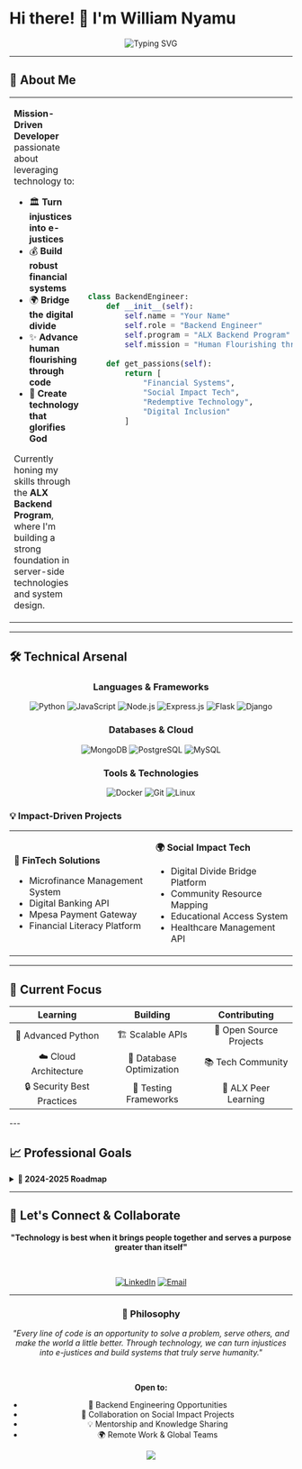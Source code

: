 # Hi there! 👋 I'm William Nyamu

<div align="center">
  <img src="https://readme-typing-svg.herokuapp.com?font=Fira+Code&pause=1000&color=2E8B57&center=true&vCenter=true&width=435&lines=Backend+Engineer+%7C+ALX+Student;Turning+Injustices+into+E-Justices;Building+for+Human+Flourishing;Passionate+about+Redemptive+Tech" alt="Typing SVG" />
</div>

---

## 🌟 About Me

<table>
<tr>
<td width="50%">

**Mission-Driven Developer** passionate about leveraging technology to:
- 🏛️ **Turn injustices into e-justices**
- 💰 **Build robust financial systems**
- 🌍 **Bridge the digital divide**
- ✨ **Advance human flourishing through code**
- 🙏 **Create technology that glorifies God**

Currently honing my skills through the **ALX Backend Program**, where I'm building a strong foundation in server-side technologies and system design.

</td>
<td width="50%">

```python
class BackendEngineer:
    def __init__(self):
        self.name = "Your Name"
        self.role = "Backend Engineer"
        self.program = "ALX Backend Program"
        self.mission = "Human Flourishing through Tech"
        
    def get_passions(self):
        return [
            "Financial Systems",
            "Social Impact Tech",
            "Redemptive Technology",
            "Digital Inclusion"
        ]
```

</td>
</tr>
</table>

---

## 🛠️ Technical Arsenal

<div align="center">

### **Languages & Frameworks**
![Python](https://img.shields.io/badge/Python-3776AB?style=for-the-badge&logo=python&logoColor=white)
![JavaScript](https://img.shields.io/badge/JavaScript-F7DF1E?style=for-the-badge&logo=javascript&logoColor=black)
![Node.js](https://img.shields.io/badge/Node.js-43853D?style=for-the-badge&logo=node.js&logoColor=white)
![Express.js](https://img.shields.io/badge/Express.js-404D59?style=for-the-badge)
![Flask](https://img.shields.io/badge/Flask-000000?style=for-the-badge&logo=flask&logoColor=white)
![Django](https://img.shields.io/badge/Django-092E20?style=for-the-badge&logo=django&logoColor=white)

### **Databases & Cloud**
![MongoDB](https://img.shields.io/badge/MongoDB-4EA94B?style=for-the-badge&logo=mongodb&logoColor=white)
![PostgreSQL](https://img.shields.io/badge/PostgreSQL-316192?style=for-the-badge&logo=postgresql&logoColor=white)
![MySQL](https://img.shields.io/badge/MySQL-00000F?style=for-the-badge&logo=mysql&logoColor=white)

### **Tools & Technologies**
![Docker](https://img.shields.io/badge/Docker-2496ED?style=for-the-badge&logo=docker&logoColor=white)
![Git](https://img.shields.io/badge/Git-F05032?style=for-the-badge&logo=git&logoColor=white)
![Linux](https://img.shields.io/badge/Linux-FCC624?style=for-the-badge&logo=linux&logoColor=black)
</div>


### 💡 Impact-Driven Projects

<table>
<tr>
<td width="50%">

**🏦 FinTech Solutions**
- Microfinance Management System
- Digital Banking API
- Mpesa Payment Gateway
- Financial Literacy Platform

</td>
<td width="50%">

**🌍 Social Impact Tech**
- Digital Divide Bridge Platform
- Community Resource Mapping
- Educational Access System
- Healthcare Management API

</td>
</tr>
</table>

---

## 🎯 Current Focus

<div align="center">

| **Learning** | **Building** | **Contributing** |
|:---:|:---:|:---:|
| 🐍 Advanced Python | 🏗️ Scalable APIs | 🤝 Open Source Projects |
| ☁️ Cloud Architecture | 💾 Database Optimization | 📚 Tech Community |
| 🔒 Security Best Practices | 🧪 Testing Frameworks | 🌟 ALX Peer Learning |

</div>
---

## 📈 Professional Goals

<details>
<summary><b>🎯 2024-2025 Roadmap</b></summary>

### **Short-term Goals (Next 6 months)**
- Complete ALX Backend Specialization
- Build 3 production-ready projects
- Contribute to 5 open-source repositories
- Obtain AWS Cloud Practitioner certification

### **Long-term Vision (1-2 years)**
- Lead backend development for fintech startup
- Launch digital inclusion initiative
- Mentor 50+ upcoming developers
- Build redemptive technology solutions

</details>

---

## 🤝 Let's Connect & Collaborate

<div align="center">

**"Technology is best when it brings people together and serves a purpose greater than itself"**

<br>

[![LinkedIn](https://img.shields.io/badge/LinkedIn-0077B5?style=for-the-badge&logo=linkedin&logoColor=white)](https://linkedin.com/in/William-Nyamu-Kiura)
[![Email](https://img.shields.io/badge/Email-D14836?style=for-the-badge&logo=gmail&logoColor=white)](mailto:williamnyamu08@gmail.com)

</div>

---

<div align="center">

### 💭 Philosophy

*"Every line of code is an opportunity to solve a problem, serve others, and make the world a little better. Through technology, we can turn injustices into e-justices and build systems that truly serve humanity."*

<br>

**Open to:**
- 🚀 Backend Engineering Opportunities
- 🤝 Collaboration on Social Impact Projects
- 💡 Mentorship and Knowledge Sharing
- 🌍 Remote Work & Global Teams


<div align="center">
  <img src="https://capsule-render.vercel.app/api?type=waving&color=gradient&height=100&section=footer" />
</div>
<!---
WilliamNyamu/WilliamNyamu is a ✨ special ✨ repository because its `README.md` (this file) appears on your GitHub profile.
You can click the Preview link to take a look at your changes.
--->

